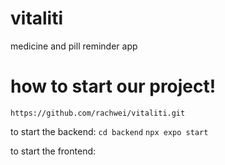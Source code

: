 # vitaliti
medicine and pill reminder app


# how to start our project!
```https://github.com/rachwei/vitaliti.git```

to start the backend:
```cd backend```
```npx expo start```

to start the frontend:
